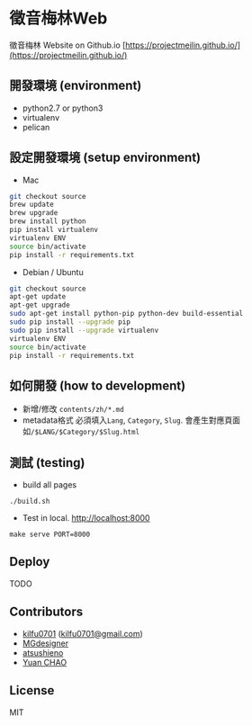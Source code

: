 # 徵音梅林Web
徵音梅林 Website on Github.io [https://projectmeilin.github.io/](https://projectmeilin.github.io/)



## 開發環境 (environment)
- python2.7 or python3
- virtualenv
- pelican

## 設定開發環境 (setup environment)
- Mac
```bash
git checkout source
brew update
brew upgrade
brew install python
pip install virtualenv
virtualenv ENV
source bin/activate
pip install -r requirements.txt
```

- Debian / Ubuntu
```bash
git checkout source
apt-get update
apt-get upgrade
sudo apt-get install python-pip python-dev build-essential
sudo pip install --upgrade pip
sudo pip install --upgrade virtualenv
virtualenv ENV
source bin/activate
pip install -r requirements.txt
```

## 如何開發 (how to development)
- 新增/修改 `contents/zh/*.md`
- metadata格式 必須填入`Lang`, `Category`, `Slug`. 會產生對應頁面 如`/$LANG/$Category/$Slug.html`

## 測試 (testing)
- build all pages
```
./build.sh
```
- Test in local. [http://localhost:8000](http://localhost:8000)
```
make serve PORT=8000
```

## Deploy
TODO

## Contributors
- [kilfu0701](https://github.com/kilfu0701) (kilfu0701@gmail.com)
- [MGdesigner](https://github.com/MGdesigner)
- [atsushieno](https://github.com/atsushieno)
- [Yuan CHAO](https://github.com/yuanchao)

## License
MIT
